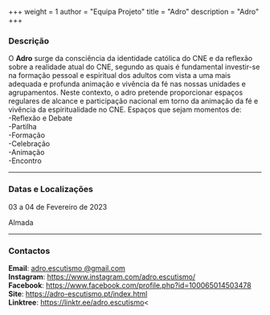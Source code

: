 +++
weight = 1
author = "Equipa Projeto"
title = "Adro"
description = "Adro"
+++

### Descrição

O **Adro** surge da consciência da identidade católica do CNE e da reflexão sobre a realidade atual do CNE, segundo as quais é fundamental investir-se na formação pessoal e espiritual dos adultos com vista a uma mais adequada e profunda animação e vivência da fé nas nossas unidades e agrupamentos.
Neste contexto, o adro pretende proporcionar espaços regulares de alcance e participação nacional em torno da animação da fé e vivência da espiritualidade no CNE. Espaços que sejam momentos de:\
-Reflexão e Debate\
-Partilha\
-Formação\
-Celebração\
-Animação\
-Encontro

---

### Datas e Localizações

03 a 04 de Fevereiro de 2023

Almada

---

### Contactos
**Email**: [adro.escutismo @gmail.com](mailto:adro.escutismo@gmail.com?subject=ADRO) \
**Instagram**: https://www.instagram.com/adro.escutismo/ \
**Facebook**: https://www.facebook.com/profile.php?id=100065014503478 \
**Site**: https://adro-escutismo.pt/index.html \
**Linktree**: https://linktr.ee/adro.escutismo<